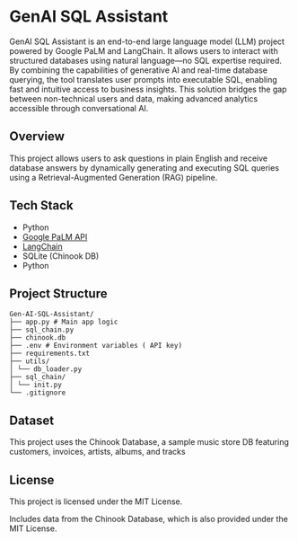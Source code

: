 # GenAI SQL Assistant

GenAI SQL Assistant is an end-to-end large language model (LLM) project powered by Google PaLM and LangChain. It allows users to interact with structured databases using natural language—no SQL expertise required. By combining the capabilities of generative AI and real-time database querying, the tool translates user prompts into executable SQL, enabling fast and intuitive access to business insights. This solution bridges the gap between non-technical users and data, making advanced analytics accessible through conversational AI.



## Overview

This project allows users to ask questions in plain English and receive database answers by dynamically generating and executing SQL queries using a Retrieval-Augmented Generation (RAG) pipeline.



## Tech Stack

- Python  
- [Google PaLM API](https://developers.generativeai.google)  
- [LangChain](https://www.langchain.com/)  
- SQLite (Chinook DB)  
- Python



## Project Structure
```
Gen-AI-SQL-Assistant/
├── app.py # Main app logic
├── sql_chain.py 
├── chinook.db 
├── .env # Environment variables ( API key)
├── requirements.txt 
├── utils/
│ └── db_loader.py 
├── sql_chain/
│ └── init.py 
└── .gitignore
```


##  Dataset
This project uses the Chinook Database, a sample music store DB featuring customers, invoices, artists, albums, and tracks



## License

This project is licensed under the MIT License.

Includes data from the Chinook Database, which is also provided under the MIT License.
